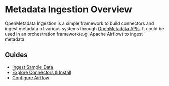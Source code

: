 # Metadata Ingestion Overview

OpenMetadata Ingestion is a simple framework to build connectors and ingest metadata of various systems through [OpenMetadata APIs](../docs/openmetadata-apis/apis/). It could be used in an orchestration framework(e.g. Apache Airflow) to ingest metadata.

## Guides

* [Ingest Sample Data](ingest-sample-data.md)
* [Explore Connectors & Install](../docs/integrations/connectors/)
* [Configure Airflow](../docs/integrations/connectors/airflow/airflow.md)
